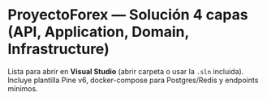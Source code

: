 # ProyectoForex — Solución 4 capas (API, Application, Domain, Infrastructure)

Lista para abrir en **Visual Studio** (abrir carpeta o usar la `.sln` incluida).
Incluye plantilla Pine v6, docker-compose para Postgres/Redis y endpoints mínimos.
